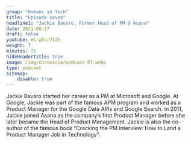 ```yaml
---
group: "Humans in Tech"
title: "Episode seven"
headline1: "Jackie Bavaro, Former Head of PM @ Asana"
date: 2021-08-17
draft: false
youtube: eC-wTcrVIZk
weight: 7
minutes: 75
hideHeaderTitle: true
image: /img/chronicle/podcast-07.webp
type: podcast
sitemap:
    disable: true
---
```


Jackie Bavaro started her career as a PM at Microsoft and Google. At Google, Jackie was part of the famous APM program and worked as a Product Manager for the Google Data APIs and Google Search. In 2011, Jackie joined Asana as the company’s first Product Manager before she later became the Head of Product Management. Jackie is also the co-author of the famous book “Cracking the PM Interview: How to Land a Product Manager Job in Technology”.
